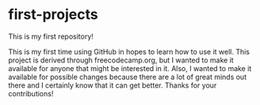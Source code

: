 # first-projects
This is my first repository!

This is my first time using GitHub in hopes to learn how to use it well. This project is derived through freecodecamp.org, but I wanted to make it available for anyone that might be interested in it. Also, I wanted to make it available for possible changes because there are a lot of great minds out there and I certainly know that it can get better. Thanks for your contributions!

